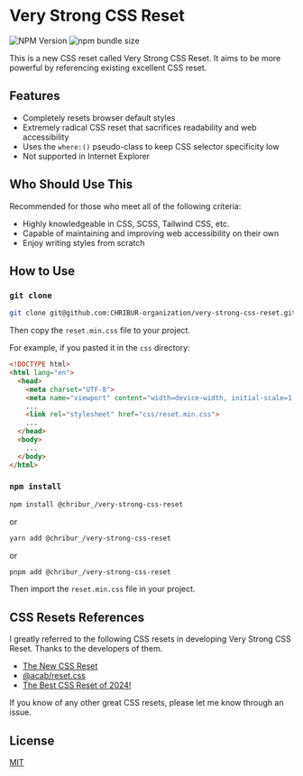 # Very Strong CSS Reset

![NPM Version](https://img.shields.io/npm/v/%40chribur_%2Fvery-strong-css-reset)
![npm bundle size](https://img.shields.io/bundlephobia/min/%40chribur_%2Fvery-strong-css-reset)

This is a new CSS reset called Very Strong CSS Reset. It aims to be more powerful by referencing existing excellent CSS reset.

## Features

- Completely resets browser default styles
- Extremely radical CSS reset that sacrifices readability and web accessibility
- Uses the `where:()` pseudo-class to keep CSS selector specificity low
- Not supported in Internet Explorer

## Who Should Use This

Recommended for those who meet all of the following criteria:

- Highly knowledgeable in CSS, SCSS, Tailwind CSS, etc.
- Capable of maintaining and improving web accessibility on their own
- Enjoy writing styles from scratch

## How to Use

### `git clone`

```Bash
git clone git@github.com:CHRIBUR-organization/very-strong-css-reset.git
```

Then copy the `reset.min.css` file to your project.

For example, if you pasted it in the `css` directory:

```HTML
<!DOCTYPE html>
<html lang="en">
  <head>
    <meta charset="UTF-8">
    <meta name="viewport" content="width=device-width, initial-scale=1.0">
    ...
    <link rel="stylesheet" href="css/reset.min.css">
    ...
  </head>
  <body>
    ...
  </body>
</html>
```

### `npm install`

```Bash
npm install @chribur_/very-strong-css-reset
```

or

```Bash
yarn add @chribur_/very-strong-css-reset
```

or

```Bash
pnpm add @chribur_/very-strong-css-reset
```

Then import the `reset.min.css` file in your project.

## CSS Resets References

I greatly referred to the following CSS resets in developing Very Strong CSS Reset. Thanks to the developers of them.

- [The New CSS Reset](https://github.com/elad2412/the-new-css-reset)
- [@acab/reset.css](https://github.com/mayank99/reset.css)
- [The Best CSS Reset of 2024!](https://github.com/Lazzzer00/Best-CSS-Reset-2024)

If you know of any other great CSS resets, please let me know through an issue.

## License

[MIT](https://github.com/CHRIBUR-organization/very-strong-css-reset/blob/main/LICENSE)
